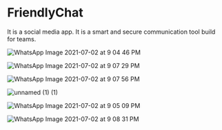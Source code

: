 # FriendlyChat
It is a social media app. It is a smart and secure communication
tool build for teams.

![WhatsApp Image 2021-07-02 at 9 04 46 PM](https://user-images.githubusercontent.com/56055918/124307013-d1fb3780-db84-11eb-8bc1-fcdbadd127c3.jpeg)

![WhatsApp Image 2021-07-02 at 9 07 29 PM](https://user-images.githubusercontent.com/56055918/124306978-c60f7580-db84-11eb-9aa7-ce36a9e89f46.jpeg)

![WhatsApp Image 2021-07-02 at 9 07 56 PM](https://user-images.githubusercontent.com/56055918/124306989-c9a2fc80-db84-11eb-920c-39e107710dbf.jpeg)

![unnamed (1) (1)](https://user-images.githubusercontent.com/56055918/149624731-167d8f92-f8da-417f-9e68-ce009b513d94.jpg)

![WhatsApp Image 2021-07-02 at 9 05 09 PM](https://user-images.githubusercontent.com/56055918/124306971-c3148500-db84-11eb-97c0-ca1abc70dfb1.jpeg)

![WhatsApp Image 2021-07-02 at 9 08 31 PM](https://user-images.githubusercontent.com/56055918/124306997-cdcf1a00-db84-11eb-8e96-c65327050172.jpeg)

